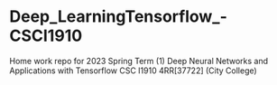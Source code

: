 # Deep_LearningTensorflow_-CSCI1910
Home work repo for 2023 Spring Term (1) Deep Neural Networks and Applications with Tensorflow CSC I1910 4RR[37722] (City College)
